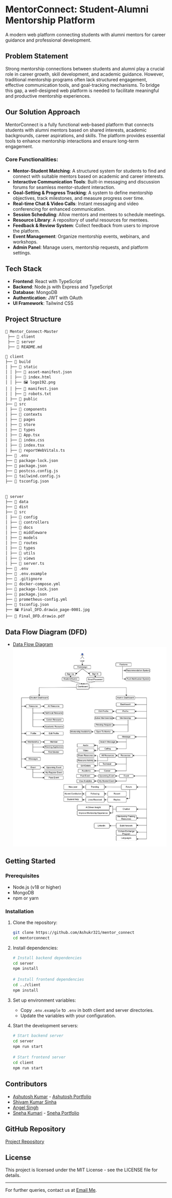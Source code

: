 # MentorConnect: Student-Alumni Mentorship Platform

A modern web platform connecting students with alumni mentors for career guidance and professional development.

## Problem Statement

Strong mentorship connections between students and alumni play a crucial role in career growth, skill development, and academic guidance. However, traditional mentorship programs often lack structured engagement, effective communication tools, and goal-tracking mechanisms. To bridge this gap, a well-designed web platform is needed to facilitate meaningful and productive mentorship experiences.

## Our Solution Approach

MentorConnect is a fully functional web-based platform that connects students with alumni mentors based on shared interests, academic backgrounds, career aspirations, and skills. The platform provides essential tools to enhance mentorship interactions and ensure long-term engagement.

### Core Functionalities:

- **Mentor-Student Matching**: A structured system for students to find and connect with suitable mentors based on academic and career interests.
- **Interactive Communication Tools**: Built-in messaging and discussion forums for seamless mentor-student interaction.
- **Goal-Setting & Progress Tracking**: A system to define mentorship objectives, track milestones, and measure progress over time.
- **Real-time Chat & Video Calls**: Instant messaging and video conferencing for enhanced communication.
- **Session Scheduling**: Allow mentors and mentees to schedule meetings.
- **Resource Library**: A repository of useful resources for mentees.
- **Feedback & Review System**: Collect feedback from users to improve the platform.
- **Event Management**: Organize mentorship events, webinars, and workshops.
- **Admin Panel**: Manage users, mentorship requests, and platform settings.

## Tech Stack

- **Frontend**: React with TypeScript
- **Backend**: Node.js with Express and TypeScript
- **Database**: MongoDB
- **Authentication**: JWT with OAuth
- **UI Framework**: Tailwind CSS

## Project Structure

```
📂 Mentor_Connect-Master  
 ├── 📂 client  
 ├── 📂 server  
 ├── 📄 README.md
```
```
📂 client
├── 📂 build
│ ├── 📂 static
│ │ ├── 📄 asset-manifest.json
│ │ ├── 📄 index.html
│ │ ├── 🖼️ logo192.png
│ │ ├── 📄 manifest.json
│ │ ├── 📄 robots.txt
│ ├── 📂 public
├── 📂 src
│ ├── 📂 components
│ ├── 📂 contexts
│ ├── 📂 pages
│ ├── 📂 store
│ ├── 📂 types
│ ├── 📄 App.tsx
│ ├── 📄 index.css
│ ├── 📄 index.tsx
│ ├── 📄 reportWebVitals.ts
├── 📄 .env
├── 📄 package-lock.json
├── 📄 package.json
├── 📄 postcss.config.js
├── 📄 tailwind.config.js
├── 📄 tsconfig.json


📂 server
├── 📂 data
├── 📂 dist
├── 📂 src
│ ├── 📂 config
│ ├── 📂 controllers
│ ├── 📂 docs
│ ├── 📂 middleware
│ ├── 📂 models
│ ├── 📂 routes
│ ├── 📂 types
│ ├── 📂 utils
│ ├── 📂 views
│ ├── 📄 server.ts
├── 📄 .env
├── 📄 .env.example
├── 📄 .gitignore
├── 📄 docker-compose.yml
├── 📄 package-lock.json
├── 📄 package.json
├── 📄 prometheus-config.yml
├── 📄 tsconfig.json
├── 🖼️ Final_DFD.drawio_page-0001.jpg
├── 📄 Final_DFD.drawio.pdf
```

## Data Flow Diagram (DFD)

- [Data Flow Diagram](./Final_DFD.drawio_page-0001.jpg)
![](./Final_DFD.drawio_page-0001.jpg)

## Getting Started
### Prerequisites

- Node.js (v18 or higher)
- MongoDB
- npm or yarn

### Installation

1. Clone the repository:
   ```bash
   git clone https://github.com/Ashukr321/mentor_connect
   cd mentorconnect
   ```

2. Install dependencies:
   ```bash
   # Install backend dependencies
   cd server
   npm install

   # Install frontend dependencies
   cd ../client
   npm install
   ```

3. Set up environment variables:
   - Copy `.env.example` to `.env` in both client and server directories.
   - Update the variables with your configuration.

4. Start the development servers:
   ```bash
   # Start backend server
   cd server
   npm run start

   # Start frontend server
   cd client
   npm run start
   ```

## Contributors

- [Ashutosh Kumar](https://www.linkedin.com/in/ashukr321/) - [Ashutosh Portfolio](https://www.devashu.tech/)
- [Shivam Kumar Sinha](https://www.linkedin.com/in/shivam-kumar-sinha-55aa9b273/)
- [Angel Singh](https://www.linkedin.com/in/angel3002/)
- [Sneha Kumari](https://www.linkedin.com/in/sneha-kumari-ss/) - [Sneha Portfolio](https://sneha108.vercel.app/)

## GitHub Repository

[Project Repository](https://github.com/your-repository/mentorconnect)

## License

This project is licensed under the MIT License - see the LICENSE file for details.

---

For further queries, contact us at [Email Me](mailto:angelsingh2199@gmail.com).

